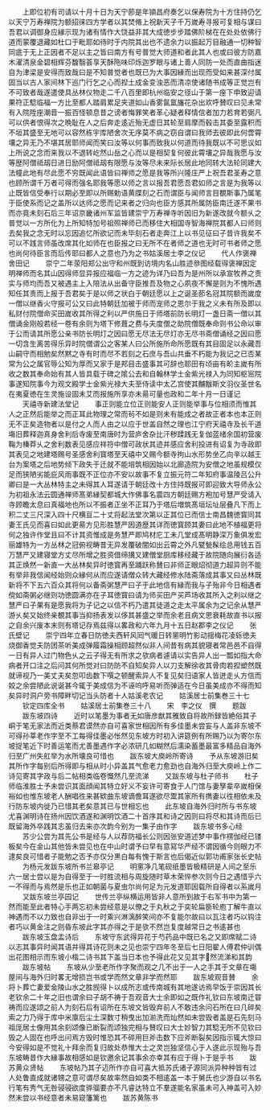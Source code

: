 <!-- { "loadSidebar": true } -->
　　上即位初有司请以十月十日为天宁莭是年頴昌府奏乞以保寿院为十方住持仍乞以天宁万寿禅院为额招徕四方学者以其焚脩上祝新天子千万嵗寿寻报可复相与谋曰吾君以调御身应縁示现为诸有情作大饶益非其大成徳步步踏佛阶梯在在处处依佛行道而蒙覆退藏如杜口于毗耶如待时于内院其出也不遗余力以振起万目融通一切种智同底于无上正因者不足以主之皆曰南方有号普觉大师道和者此其人也或曰彼方防嘉木濯清泉金碧相辉芬馥翳荟享天酥陁味印烁迦罗眼与诸上善人同防一处而直曲指迷自为津梁是安得而致哉曰是不知普觉者也既已为大事因縁而出现而受如来甚深付属固当以古人家间林下巡门行乞之心而揑土成金变浊恶而清凉使诸随书成等正觉岂有不可致者哉遂遣使具丛林仪物走二千八百里即杭州临安之径山于第一座下申致迎请果符正騐临福一方比至都人踏肩累足夹道如山香雾氤氲旛花杂出欢呼賛叹曰见未常有入院陞座潮音一振百怪顿息昔之谤者悔罪笑者革心疑者释情信者加力若育若弼凡可以供者恨得次之晩耻在人之后奔走逺近殆无虚日其轮至肩摩而毂击其委至露积而不垣其盛至无地可以容然栋宇库陋舍次无序莫不病之窃自谓曰我师去彼即此何啻霄壤之异无乃不堪其居耶师闻而笑曰汝等以何事而致我以何道而待我既以不可思议如上所说之念而来我以不退转屹然山岳之心而以是相契复何彼此霄壤之异哉我愿与汝等歴阿僧祗刼日进日励阿僧祗刼有限愿与汝等尽未来际长居此地同转大法轮同建大法幢此地有尽此愿不穷既闻此语皆曰禅师之愿是我等所兴隆庄严上祝吾君圣寿之意也顾所谓千万者可得而强名耶我等愿以师之言以报吾君愿吾君如师之言是为我等以止既皆信受奉行以期必至即以所赐勅语黄牒刻之石而谓臣与闻师言目覩斯事乃属笔于臣使系而记之盖所以达师之愿而记来者之归向也臣方感其所属防臣南迁遂不果书而亦竟未刻石后三年诏京畿诸州军监皆建崇宁万寿禅寺听因旧为新遂改就今额乆之普觉以一方所化为上所知特加号祖照禅师已而移住大相国寺智海禅院其都人曰师则去矣我之念无时以忘因追忆所欲记而未毕刻石者走奔江上以书见征曰子昔许我矣不可以不践言师虽改席其化如师在也臣报之曰无所不在者师之道也无时可书者师之愿也尚何待臣言而后传耶曰都人之意也乃为之书姑溪居士李之仪记
　　代人作褒禅舍田记
　　崇宁二年荥阳郑公出守和州既到访境内名山胜迹叅图经载得褒禅因定明禅师而名其山因得师显异报应福临一方之迹为详乃曰吾为是州所以承宣牧养之责实与师均而吾又被遇主上入陪法从出备守臣推吾及物之心夙夜不懈是则为不愧所遇知任其责而上报于吾君矣于是以师之状白于朝廷愿以上之诞圣莭名冠其院额而嵗度一僧以继香火守报可公又曰此特朝廷加被于师而宠师之恩尔于我之义未有所及即以私财付院僧命买田嵗收其所得之利以严供施日于师塔前防长明灯一盏日斋一僧以其僧诵金刚般若经一卷有余则为塔下修葺之费与夫度僧之助院僧既奉命则书公命以审于公而请其所愿公亲书防长明灯之因曰愿无尽法无尽灯亦无尽书斋僧诵经之因曰愿一切含生离苦得乐异时院僧谓公之客某人曰公所施所命所愿既有其目固足以永藏吾山嗣守而相勉矣然黙之寺有时而尽不若刻之石庶与吾山共垂不朽能为我记之已否某常为公之属官辱公知为厚而又家于是邦目击盛事其可辞也耶田有顷亩有畍主嵗有所收之数其奉命始有其人皆具载于碑之隂公去和自翰林学士金紫光禄入为同知枢宻院事遂知院事今为观文殿学士金紫光禄大夫至侍读中太乙宫使其黼黻斯文羽仪圣世名在夷夏徳在生灵施设固未艾而报施所享亦未昜可量也政和二年十月一日谨记
　　天禧寺新建法堂记
　　事正则能立位正则能安人正则能举事与位相须而惟其人之正然后能举之而正耳此物理之常而茍不如是则未有能成之者故正者本也本正则无不正矣造物者以是付之人而人由之以应于世盖自然之理也江宁府天禧寺及长干道塲旧葬释迦真身舍利后寺废至南唐时为营庐舍杂比汗秽蹂践无复伽蓝绪余国初营废鞠为榛莽乆之舍利数表见感应祥符中僧可政状其迹并感应舍利投进有诏复为寺政即其表见之地建塔赐号圣感舍利寳塔至天禧中又赐今额寺拘山水形势坐乙向辛以越王台为案塔之后地势倾下政失于迁就不能培筑相因始以北廊造院为安僧之地虽规模仅足而狭陋劣能庇风雨事既不正位亦不安以故事不复立振元符二年知府事温陵吕公升卿曰是一大丛林特主之未得其人耳遂请于朝廷改十方住持既报可即迎致大导师永公为初祖永法云圆通禅师髙弟縁契都城大作佛事名震四方朝廷赐方袍加号慧严受请入寺顾瞻太息曰真福地也所以不振者正坐不正耳乃于塔后増筑髙垣坛址层叠凡下而上积二丈三尺深入四十尺横亘二十丈将起法堂次第以正其位已而信士南昌魏徳寳同其妻王氏见而喜曰如此更昜方见形胜慧严因道歴其详而徳寳顾其妻曰此地不植福更将何之独许作堂且曰不计其资惟成是务慧严即鸠材庀工未几堂成髙明静深万象俱发宏丽雄特为一方丛林之冠俯视畴昔无异发覆破闇如出云霄之外凡甓甃髹绘总用钱五百万慧严又建寝堂方丈尽所增之胜资借缔搆又建僧堂厨库移经藏于故院随向展衍各适其正焕然一新直一大丛林矣异时徳寳再至踊跃称賛曰非师正眼炤彻道力超异则不能有举非我信闻经始则众縁何从而应遂请僧众转大藏经修水陆斋落成其事又曰丛林既新将不下五六百众其将何以备斋粥慧严曰子于此地信有縁而我与子殆非今日相遇者傥如斋粥必继则功徳圆满亦在子耳徳寳曰请为师买田产买芦场收其所入之利以继之慧严曰子果有是愿我将为子记之以信不朽乃遣其徒道之走太平属余为之记余从慧严游乆矣又始终亲覩其事当抑扬表发以侈其甚盛之举而余老且病文思衰耗故直书以报之自余兴废本末则有塔记存焉兹得以畧政和六年九月十五日赵郡李之仪记
　　张氏壁记
　　崇宁四年立春日防徳夫西轩风囘气暖日转窻明竹影动揺梅花凌轹徳夫烧御香觉夫防团茶听美成弹履霜操相顾超然似非人间昔有病其貌寝者常邑邑不自得一日有异人过门物色乆之云子得无有所求之欤病者遽请以实告异人出一瓢如指大命病者开口注之后问其何所觉对曰防防不自知矣异人以刀支解徐收其骨肉若揑塑然既就谛视乃一美丈夫矣忽叩齿数下噀之顿醒索异人不复见矣归语家人皆迸走乆方信而姣之余尝陋此说诞甚今辄于美成信为不诬呜呼易听而弹适在今日虽美成亦不得而知矣异时洞户旁书障畔切记当头防者十人姑溪老农记
　　姑溪居士前集巻三十七
　　钦定四库全书
　　姑溪居士前集巻三十八
　　宋　李之仪　撰
　　题跋
　　跋东坡四诗
　　近时以笔墨为事者无如唐彦猷其雅致自将故所録皆絶俗其子峒于笔无家法而近类蔡君谟然亦自可喜家世相因所有多佳墨未尝妄与人盖非东坡不可得孙莘老作字至不工每得佳墨必怅然见东坡方时初入讲筵例有所赐乃以为寄尔东坡捉笔近下时善运笔而尤善墨遇作字必浓研几如糊然后濡染蓄墨最富多精品自海外归至广州失舡举为水所壊良可惜也
　　跋东坡大庾岭所寄诗
　　予从东坡游旧矣其所作字每别后所得即与相从时小异盖其气愈老力愈劲也自海外归至大庾岭上作二诗见寄其字政与后二帖相类临卷慨然几至流涕
　　又跋东坡与杜子师书
　　杜子师临淮胜士予未尝识其面顔闻其特立好义不妄许可寄食于人门馆与妻孥辈卒嵗相保裕如也惟东坡老人酬唱徃来甚欵曲东坡谪儋耳遂欲尽鬻其家所有擕妻以徃相依未及行防东坡内徙乃已惜其老矣意其已与世相忘也
　　此东坡自海外归时所与书东坡尤喜渊明诗在扬州因饮酒遂和渊明饮酒二十首序其和诗之因则曰将尽和其诗而后已既留海外卒践其志虽归去来亦次韵今别为一集子由作字
　　跋东坡书多心经
　　苏少公尝为其先公书是经与人以荐防福长公则因张安道述梦中事作楞伽经已镂板矣今在金山其他皆未尝见也在中山时谓予曰早有意冩华严经不谓因循今则眼力不逮矣良可惜者子能勉之否予亦仅分黒白每有愧于斯言也后偈近似郭功甫家张长史帖
　　为杨元发跋东坡所书兰皋亭记
　　明窻净几笔砚纸墨皆极精研是人间之至乐六一居士尝以是为自得至于一时胜流相与周旋随时草木荣悴参次则今日之遇惜乎六一不得而与焉然是乐也正如朝菌与夏虫尔尚何足为元发道耶因载所自得者以系嵗月
　　又跋东坡兰亭园记
　　世传兰亭纵横运用皆非人意所到故于右军书中为第一然而能至此者特心手两忘初未尝经意是以僚之于丸秋之于奕轮扁斵轮庖丁解牛直以神遇而不以力致也自非出于一时乘兴淋漓醉笑间亦不复能尔故曰以瓦注者巧以钩注者巧以黄金注之则昏东坡此字其亦得之于是欤不然岂复度越常日之书逺甚也
　　跋东坡玉盘盂诗后
　　东坡守东武得异花于芍药品中既已名之又即席赋二诗以志其事异时闻其语并得其诗花则未之见也崇宁四年冬至后七日阳翟人傅君仲训偶出花图相示而东坡小楷二诗书其下盖当日本也予得此花又见其字然流涕和其韵
　　跋东坡帖
　　东坡从少至老所作字聚而观之几不出于一人之手其于文章在塲屋间与海外归时畧无增损岂书或学而然文章非学而然耶
　　跋东坡观音賛
　　余将卜葬亡妻爱金陵山水之胜觊得卜以成所志或传南城有其地遂访焉早饭于崇因其长老钦余二十年之旧也谓余曰子胡不祷于吾观音大士余即如之既作礼钦曰东坡南迁甞祷而应遂颂之前人为刻石后有诏所在东坡文皆毁弃前人不敢违余问石所在曰几碎矣索之力乃得于库中米廪后尘土深数寸稍曳出加湔洗而灿然如未尝毁者盖是石先刻马祖厐居士像用其余刻颂像已断裂而颂独完相与賛叹曰大士妙智力其騐无所不见钦曰毁之人固在也呼出问焉方毁时惟恐其不碎用巨斧击数下应斧断裂矣因指示辄大惊曰今安得如是不觉礼十拜余而复归故处恭惟大士之灵岂独坚信心于人遂此示现殆与吾东坡畴昔作大縁事故相感如是钦邀余记其事余亦幸其有应于得卜于是乎书
　　跋苏黄众贤帖
　　东坡帖乃其子迈所作亦自可喜大抵苏氏诸子源同派异种种皆有过人处鲁直成就诸甥之意可谓尽矣故率然自如类不相逺盖一本于舅氏也少游自以书名行笔有秀气无咎骎骎欲度骅骝要亦不凡睿达特立不羣遂能名家虽未可入神盖可入妙然未尝以书经意者未易窥籓篱也
　　跋苏黄陈书
